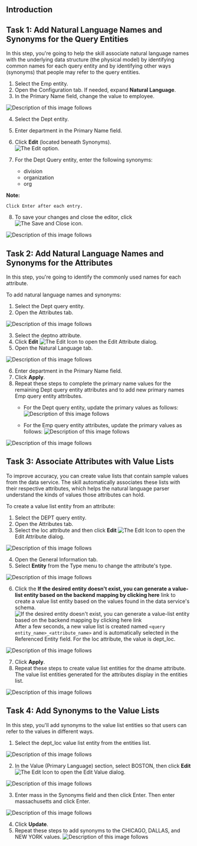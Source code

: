 ## Introduction

## Task 1: Add Natural Language Names and Synonyms for the Query Entities

In this step, you're going to help the skill associate natural language names with the underlying data structure (the physical model) by identifying common names for each query entity and by identifying other ways (synonyms) that people may refer to the query entities.

1.  Select the Emp entity.
2.  Open the Configuration tab. If needed, expand **Natural Language**.
3.  In the Primary Name field, change the value to employee.

![Description of this image follows](images/add_primary_name.png)

4.  Select the Dept entity.
5.  Enter department in the Primary Name field.
6.  Click **Edit** (located beneath Synonyms).  
    ![The Edit option.](images/edit_synonyms_option.png)
7.  For the Dept Query entity, enter the following synonyms:
    
    *   division
    *   organization
    *   org
    
   **Note:**
    
    Click Enter after each entry.
    
8.  To save your changes and close the editor, click ![The Save and Close icon](images/save_synonyms.png "Entities Menu Icon").

![Description of this image follows](images/add_primary_name_synonyms.png)


## Task 2: Add Natural Language Names and Synonyms for the Attributes


In this step, you're going to identify the commonly used names for each attribute.

To add natural language names and synonyms:

1.  Select the Dept query entity.
2.  Open the Attributes tab.

![Description of this image follows](images/attribute_tab.png)


3.  Select the deptno attribute.
4.  Click **Edit** ![The Edit Icon](images/edit-inline.png) to open the Edit Attribute dialog.
5.  Open the Natural Language tab.

![Description of this image follows](images/edit_attribute_dialog.png)


6.  Enter department in the Primary Name field.
7.  Click **Apply**.
8.  Repeat these steps to complete the primary name values for the remaining Dept query entity attributes and to add new primary names Emp query entity attributes.
    *   For the Dept query entity, update the primary values as follows:
        ![Description of this image follows](images/table1.png)
        
    *   For the Emp query entity attributes, update the primary values as follows:
        ![Description of this image follows](images/table2.png)
        
        

![Description of this image follows](images/attribute_names_added.png)



## Task 3: Associate Attributes with Value Lists


To improve accuracy, you can create value lists that contain sample values from the data service. The skill automatically associates these lists with their respective attributes, which helps the natural language parser understand the kinds of values those attributes can hold.

To create a value list entity from an attribute:

1.  Select the DEPT query entity.
2.  Open the Attributes tab.
3.  Select the loc attribute and then click **Edit** ![The Edit Icon](images/edit-inline.png) to open the Edit Attribute dialog.

![Description of this image follows](images/attribute_tab.png)


4.  Open the General Information tab.
5.  Select **Entity** from the Type menu to change the attribute's type.

![Description of this image follows](images/edit_attribute_type_menu.png)


6.  Click the **If the desired entity doesn't exist, you can generate a value-list entity based on the backend mapping by clicking here** link to create a value list entity based on the values found in the data service's schema.  
    ![If the desired entity doesn't exist, you can generate a value-list entity based on the backend mapping by clicking here link](images/desired_entity_link.png)  
    After a few seconds, a new value list is created named `<query entity_name>_<attribute_name>` and is automatically selected in the Referenced Entity field. For the loc attribute, the value is dept\_loc.

![Description of this image follows](images/edit_attribute_dialog_ref_entity_created.png)


7.  Click **Apply**.
8.  Repeat these steps to create value list entities for the dname attribute. The value list entities generated for the attributes display in the entities list.

![Description of this image follows](images/list_of_value_list_entities.png)



## Task 4: Add Synonyms to the Value Lists

In this step, you'll add synonyms to the value list entities so that users can refer to the values in different ways.

1.  Select the dept\_loc value list entity from the entities list.

![Description of this image follows](images/select_value_list_entity.png)


2.  In the Value (Primary Language) section, select BOSTON, then click **Edit** ![The Edit Icon](images/edit-inline.png) to open the Edit Value dialog.

![Description of this image follows](images/select_value_list_value.png)



3.  Enter mass in the Synonyms field and then click Enter. Then enter massachusetts and click Enter.

![Description of this image follows](images/edit_value_dialog_value_list_values.png)



4.  Click **Update**.
5.  Repeat these steps to add synonyms to the CHICAGO, DALLAS, and NEW YORK values.
        ![Description of this image follows](images/table3.png)
    
  
    